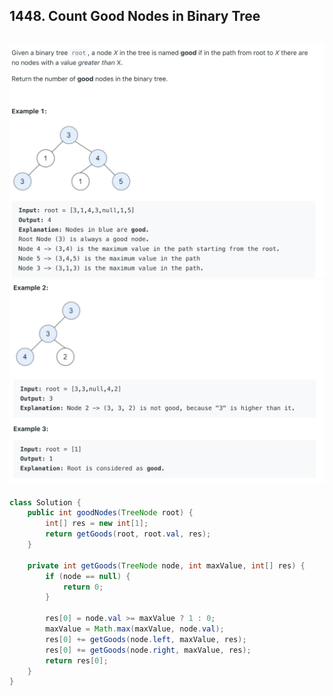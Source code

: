 ## 1448. Count Good Nodes in Binary Tree
![](img/2023-11-23-01-29-27.png)
![](img/2023-11-23-01-29-40.png)
---

```java
class Solution {
    public int goodNodes(TreeNode root) {
        int[] res = new int[1];
        return getGoods(root, root.val, res);
    }
    
    private int getGoods(TreeNode node, int maxValue, int[] res) {
        if (node == null) {
            return 0;
        }
        
        res[0] = node.val >= maxValue ? 1 : 0;
        maxValue = Math.max(maxValue, node.val);
        res[0] += getGoods(node.left, maxValue, res);
        res[0] += getGoods(node.right, maxValue, res);
        return res[0];
    }
}
```